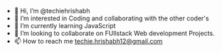 - 👋 Hi, I’m @techiehrishabh
- 👀 I’m interested in Coding and collaborating with the other coder's
- 🌱 I’m currently learning JavaScript
- 💞️ I’m looking to collaborate on FUllstack Web development  Projects.
- 📫 How to reach me techie.hrishabh12@gmail.com

<!---
techiehrishabh/techiehrishabh is a ✨ special ✨ repository because its `README.md` (this file) appears on your GitHub profile.
You can click the Preview link to take a look at your changes.
--->
